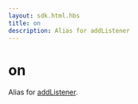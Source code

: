 ```yaml
---
layout: sdk.html.hbs
title: on
description: Alias for addListener
---
```


# on

Alias for [addListener](/sdk-reference/js/6/kuzzle-event-emitter/add-listener).
